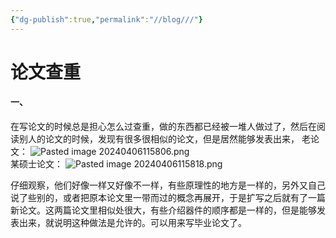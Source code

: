 ```yaml
---
{"dg-publish":true,"permalink":"//blog///"}
---
```


# 论文查重
#### 一、

在写论文的时候总是担心怎么过查重，做的东西都已经被一堆人做过了，然后在阅读别人的论文的时候，发现有很多很相似的论文，但是居然能够发表出来，
老论文：
![Pasted image 20240406115806.png](/img/user/%E6%97%A5%E5%B8%B8/BLOG/%E7%BB%8F%E9%AA%8C/Pasted%20image%2020240406115806.png)    
某硕士论文：
![Pasted image 20240406115818.png](/img/user/%E6%97%A5%E5%B8%B8/BLOG/%E7%BB%8F%E9%AA%8C/Pasted%20image%2020240406115818.png)


仔细观察，他们好像一样又好像不一样，有些原理性的地方是一样的，另外又自己说了些别的，或者把原本论文里一带而过的概念再展开，于是扩写之后就有了一篇新论文。这两篇论文里相似处很大，有些介绍器件的顺序都是一样的，但是能够发表出来，就说明这种做法是允许的。可以用来写毕业论文了。

